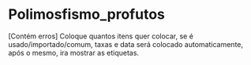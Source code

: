 # Polimosfismo_profutos
[Contém erros]
Coloque quantos itens quer colocar, se é usado/importado/comum, taxas e data será colocado automaticamente, após o mesmo, ira mostrar as etiquetas.
